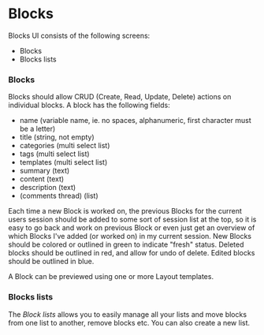 Blocks
======

Blocks UI consists of the following screens:

-	Blocks
-	Blocks lists

### Blocks

Blocks should allow CRUD (Create, Read, Update, Delete) actions on individual blocks. A block has the following fields:

-	name (variable name, ie. no spaces, alphanumeric, first character must be a letter)
-	title (string, not empty)
-	categories (multi select list)
-	tags (multi select list)
-	templates (multi select list)
-	summary (text)
-	content (text)
-	description (text)
-	(comments thread) (list)

Each time a new Block is worked on, the previous Blocks for the current users session should be added to some sort of session list at the top, so it is easy to go back and work on previous Block or even just get an overview of which Blocks I've added (or worked on) in my current session. New Blocks should be colored or outlined in green to indicate "fresh" status. Deleted blocks should be outlined in red, and allow for undo of delete. Edited blocks should be outlined in blue.

A Block can be previewed using one or more Layout templates.

### Blocks lists

The *Block lists* allows you to easily manage all your lists and move blocks from one list to another, remove blocks etc. You can also create a new list.
